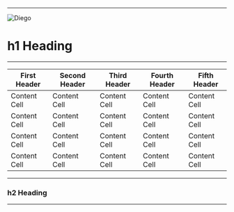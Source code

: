___

![Diego](https://github.com/diegobenelli/diegobenelli.github.io/blob/master/image002.jpg)

# **h1 Heading**
___

| First Header  | Second Header | Third Header  | Fourth Header | Fifth Header |
| ------------- | ------------- | ------------- | ------------- | ------------- |
| Content Cell  | Content Cell  |Content Cell   | Content Cell  | Content Cell  |
| Content Cell  | Content Cell  |Content Cell   | Content Cell  | Content Cell  |
| Content Cell  | Content Cell  |Content Cell   | Content Cell  | Content Cell  |
| Content Cell  | Content Cell  |Content Cell   | Content Cell  | Content Cell  |

___
### h2 Heading
___

